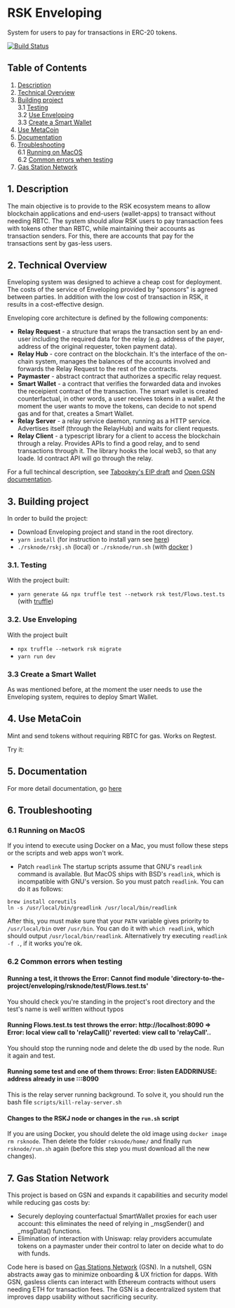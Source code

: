 # RSK Enveloping

System for users to pay for transactions in ERC-20 tokens.

[![Build Status](https://circleci.com/gh/rsksmart/enveloping/tree/master.svg?style=svg)](https://circleci.com/gh/rsksmart/enveloping/tree/master)

## Table of Contents

1. [Description](#c01)
2. [Technical Overview](#c02)
3. [Building project](#c03)<br>
  3.1 [Testing](#c03.1)<br>
  3.2 [Use Enveloping](#c03.2)<br>
  3.3 [Create a Smart Wallet](#c03.3)
4. [Use MetaCoin](#c04)
5. [Documentation](#c05)
6. [Troubleshooting](#c06)<br>
  6.1 [Running on MacOS](#c06.1)<br>
  6.2 [Common errors when testing](#c06.2)
7. [Gas Station Network](#c07)

## 1. Description <a id="c01"></a>


The main objective is to provide to the RSK ecosystem means to allow blockchain applications and end-users (wallet-apps) to transact without needing RBTC. The system should allow RSK users to pay transaction fees with tokens other than RBTC, while maintaining their accounts as  transaction senders. For this, there are accounts that pay for the transactions sent by gas-less users.  

## 2. Technical Overview <a id="c02"></a>

Enveloping system was designed to achieve a cheap cost for deployment. The costs of the service of Enveloping provided by "sponsors" is agreed between parties. In addition with the low cost of transaction in RSK, it results in a cost-effective design.

Enveloping core architecture is defined by the following components:

- **Relay Request** - a structure that wraps the transaction sent by an end-user including the required data for the relay (e.g. address of the payer, address of the original requester, token payment data).
- **Relay Hub** - core contract on the blockchain. It's the interface of the on-chain system, manages the balances of the accounts involved and forwards the Relay Request to the rest of the contracts. 
- **Paymaster** - abstract contract that authorizes a specific relay request.
- **Smart Wallet** - a contract that verifies the forwarded data and invokes the receipient contract of the transaction. The smart wallet is created counterfactual, in other words, a user receives tokens in a wallet. At the moment the user wants to move the tokens, can decide to not spend gas and for that, creates a Smart Wallet.
- **Relay Server** - a relay service daemon, running as a  HTTP service.  Advertises itself (through the RelayHub) and waits for client requests.
- **Relay Client** - a typescript library for a client to access the blockchain through a relay. Provides APIs to find a good relay, and to send transactions through it. The library hooks the local web3, so that any loade. Id contract API will go through the relay.

For a full techincal description, see [Tabookey's EIP draft](https://github.com/ethereum/EIPs/blob/master/EIPS/eip-1613.md) and [Open GSN documentation](https://docs.opengsn.org/learn/index.html).

## 3. Building project <a id="c03"></a>

In order to build the project:

- Download Enveloping project and stand in the root directory.
-  `yarn install` (for instruction to install yarn see [here](https://classic.yarnpkg.com/en/))
- `./rsknode/rskj.sh` (local) or `./rsknode/run.sh` (with [docker](https://www.docker.com/) )

### 3.1. Testing <a id="c03.1"></a>

With the project built:

- `yarn generate && npx truffle test --network rsk test/Flows.test.ts` (with [truffle](https://www.trufflesuite.com/))

### 3.2. Use Enveloping <a id="c03.2"></a>

With the project built
- `npx truffle --network rsk migrate`
- `yarn run dev`

### 3.3 Create a Smart Wallet <a id="c03.3"></a>

As was mentioned before, at the moment the user needs to use the Enveloping system, requires to deploy Smart Wallet.


## 4. Use MetaCoin <a id="c04"></a>

Mint and send tokens without requiring RBTC for gas. Works on Regtest. 

Try it: 

## 5. Documentation <a id="c05"></a>

For more detail documentation, go [here](documentation)

## 6. Troubleshooting <a id="c06"></a>

### 6.1 Running on MacOS <a id="c06.1"></a>
If you intend to execute using Docker on a Mac, you must follow these steps or the scripts and web apps won't work.

- Patch `readlink`
The startup scripts assume that GNU's `readlink` command is available. But MacOS ships with BSD's `readlink`, which is incompatible with GNU's version. So you must patch `readlink`. You can do it as follows:

```
brew install coreutils
ln -s /usr/local/bin/greadlink /usr/local/bin/readlink
```

After this, you must make sure that your `PATH` variable gives priority to `/usr/local/bin` over `/usr/bin`. You can do it with `which readlink`, which should output `/usr/local/bin/readlink`. Alternatively try executing `readlink -f .`, if it works you're ok.


### 6.2 Common errors when testing

#### Running a test, it throws the Error: Cannot find module 'directory-to-the-project/enveloping/rsknode/test/Flows.test.ts'

You should check you're standing in the project's root directory and the test's name is well written without typos

#### Running Flows.test.ts test throws the error: http://localhost:8090 => Error: local view call to 'relayCall()' reverted: view call to 'relayCall'..

You should stop the running node and delete the db used by the node. Run it again and test.

#### Running some test and one of them throws: Error: listen EADDRINUSE: address already in use :::8090

This is the relay server running background. To solve it, you should run the bash file `scripts/kill-relay-server.sh`

#### Changes to the RSKJ node or changes in the `run.sh` script

If you are using Docker, you should delete the old image using `docker image rm rsknode`.
Then delete the folder `rsknode/home/` and finally run `rsknode/run.sh` again (before this step you must download all the new changes).


## 7. Gas Station Network <a id="c07"></a>

This project is based on GSN and expands it capabilities and security model while reducing gas costs by:
- Securely deploying counterfactual SmartWallet proxies for each user account: this eliminates the need of relying in _msgSender() and _msgData() functions.
- Elimination of interaction with Uniswap: relay providers accumulate tokens on a paymaster under their control to later on decide what to do with funds.

Code here is based on [Gas Stations Network](https://github.com/opengsn/gsn) (GSN). In a nutshell, GSN abstracts away gas to minimize onboarding & UX friction for dapps. With GSN, gasless clients can interact with Ethereum contracts without users needing ETH for transaction fees. The GSN is a decentralized system that improves dapp usability without sacrificing security. 